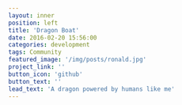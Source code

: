 ```yaml
---
layout: inner
position: left
title: 'Dragon Boat'
date: 2016-02-20 15:56:00
categories: development
tags: Community
featured_image: '/img/posts/ronald.jpg'
project_link: ''
button_icon: 'github'
button_text: ''
lead_text: 'A dragon powered by humans like me'
---
```

